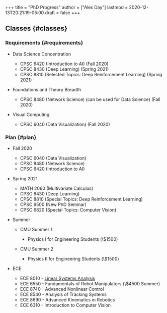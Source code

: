 +++
title = "PhD Progress"
author = ["Alex Day"]
lastmod = 2020-12-13T20:21:19-05:00
draft = false
+++

## Classes {#classes}


### Requirements {#requirements}

<!--list-separator-->

-  Data Science Concentration

    -   CPSC 6420 (Introduction to AI) (Fall 2020)
    -   CPSC 8430 (Deep Learning) (Spring 2021)
    -   CPSC 8810 (Selected Topics: Deep Reinforcement Learning) (Spring 2021)

<!--list-separator-->

-  Foundations and Theory Breadth

    -   CPSC 8480 (Network Science) (can be used for Data Science) (Fall 2020)

<!--list-separator-->

-  Visual Computing

    -   CPSC 6040 (Data Visualization) (Fall 2020)


### Plan {#plan}

<!--list-separator-->

-  Fall 2020

    -   CPSC 6040 (Data Visualization)
    -   CPSC 8480 (Network Science)
    -   CPSC 6420 (Introduction to AI)

<!--list-separator-->

-  Spring 2021

    -   MATH 2060 (Multivariate Calculus)
    -   CPSC 8430 (Deep Learning)
    -   CPSC 8810 (Special Topics: Deep Reinforcement Learning)
    -   CPSC 9500 (New PhD Seminar)
    -   CPSC 6820 (Special Topics: Computer Vision)

<!--list-separator-->

-  Summer

    <!--list-separator-->

    -  CMU Summer 1

        -   Physics I for Engineering Students (\\$1500)

    <!--list-separator-->

    -  CMU Summer 2

        -   Physics II for Engineering Students (\\$1500)

<!--list-separator-->

-  ECE

    -   ECE 8010 - [Linear Systems Analysis](https://syllabus.app.clemson.edu/data/fall2019/regroff128703fall2019.pdf)
    -   ECE 6550 - Fundamentals of Robot Manipulators (\\$4500 Summer)
    -   ECE 8740 - Advanced Nonlinear Control
    -   ECE 8540 - Analysis of Tracking Systems
    -   ECE 8690 - Advanced Kinematics in Robotics
    -   ECE 6310 - Introduction to Computer Vision
